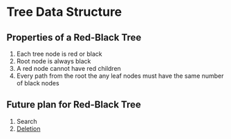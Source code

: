 # Tree Data Structure

## Properties of a Red-Black Tree

1. Each tree node is red or black
2. Root node is always black
3. A red node cannot have red children
4. Every path from the root the any leaf nodes must have the same number of black nodes

## Future plan for Red-Black Tree

1. Search
2. [Deletion](https://www.programiz.com/dsa/deletion-from-a-red-black-tree)
